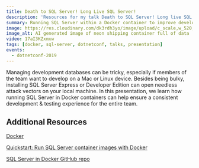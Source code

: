 ```yaml
---
title: Death to SQL Server! Long Live SQL Server!
description: 'Resources for my talk Death to SQL Server! Long live SQL Server! How containerized SQL Server makes development easier.'
summary: Running SQL Server within a Docker container to improve development lifecycles and improve security.
image: https://res.cloudinary.com/dk3rdh3yo/image/upload/c_scale,w_520,dpr_auto,f_auto/v1688593669/website-assets/neon_shipping_container_termqa.png
image_alt: AI generated image of neon shipping container full of data
video: 17aI3KZxmxw
tags: [docker, sql-server, dotnetconf, talks, presentation]
events:
  - dotnetconf-2019
---
```


Managing development databases can be tricky, especially if members of the team want to develop on a Mac or Linux device. Besides being bulky, installing SQL Server Express or Developer Edition can open needless attack vectors on your local machine. In this presentation, we learn how running SQL Server in Docker containers can help ensure a consistent development & testing experience for the entire team.

## Additional Resources

[Docker](https://www.docker.com/)

[Quickstart: Run SQL Server container images with Docker](https://docs.microsoft.com/en-us/sql/linux/quickstart-install-connect-docker?view=sql-server-2017&pivots=cs1-powershell)

[SQL Server in Docker GitHub repo](https://github.com/Microsoft/mssql-docker)
